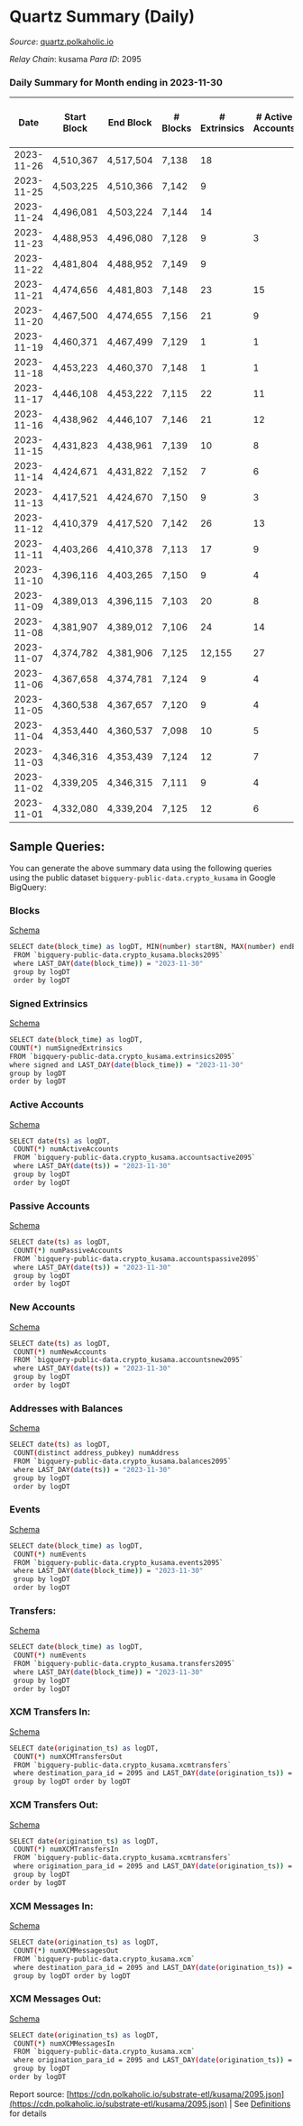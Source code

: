# Quartz Summary (Daily)

_Source_: [quartz.polkaholic.io](https://quartz.polkaholic.io)

*Relay Chain*: kusama
*Para ID*: 2095



### Daily Summary for Month ending in 2023-11-30


| Date    | Start Block | End Block | # Blocks | # Extrinsics | # Active Accounts | # Passive Accounts | # New Accounts | # Addresses | # Events  | # Transfers ($USD) | # XCM Transfers In ($USD) | # XCM Transfers Out ($USD) | # XCM In | # XCM Out | Issues |
|---------|-------------|-----------|----------|--------------|-------------------|--------------------|----------------|-------------|-----------|--------------------|---------------------------|----------------------------|----------|-----------|--------|
| 2023-11-26 | 4,510,367 | 4,517,504 | 7,138 | 18 |  |  |  |  | 16,996 | 556 ($267.99) |   |   | 1 |  |  |
| 2023-11-25 | 4,503,225 | 4,510,366 | 7,142 | 9 |  |  |  |  | 16,911 | 554 ($140.53) | 1 ($24.60) |   |  |  |  |
| 2023-11-24 | 4,496,081 | 4,503,224 | 7,144 | 14 |  |  |  |  | 16,980 | 555 ($98.35) |   |   | 1 |  |  |
| 2023-11-23 | 4,488,953 | 4,496,080 | 7,128 | 9 | 3 |  |  | 80,268 | 16,812 | 549 ($93.65) |   |   |  |  |  |
| 2023-11-22 | 4,481,804 | 4,488,952 | 7,149 | 9 |  |  |  |  | 16,860 | 551 ($92.12) |   |   |  |  |  |
| 2023-11-21 | 4,474,656 | 4,481,803 | 7,148 | 23 | 15 |  | 1 | 80,268 | 15,328 | 12 ($156.44) | 1 ($46.01) |   | 1 |  |  |
| 2023-11-20 | 4,467,500 | 4,474,655 | 7,156 | 21 | 9 | 550 | 1 | 80,267 | 16,950 | 557 ($397.77) | 1 ($26.17) |   |  |  |  |
| 2023-11-19 | 4,460,371 | 4,467,499 | 7,129 | 1 | 1 |  |  | 80,267 | 15,145 |   |   |   |  |  |  |
| 2023-11-18 | 4,453,223 | 4,460,370 | 7,148 | 1 | 1 |  |  | 80,267 | 15,186 | 1 ($0.00135) |   | 1  |  | 1 |  |
| 2023-11-17 | 4,446,108 | 4,453,222 | 7,115 | 22 | 11 |  | 1 | 80,267 | 16,866 | 564 ($1,406.19) | 1 ($49.89) |   | 4 |  |  |
| 2023-11-16 | 4,438,962 | 4,446,107 | 7,146 | 21 | 12 |  | 2 | 80,267 | 15,336 | 19 ($1,175.69) | 1 ($13.71) | 2  | 10 | 3 |  |
| 2023-11-15 | 4,431,823 | 4,438,961 | 7,139 | 10 | 8 |  | 1 | 80,265 | 15,232 | 3 ($254.11) |   |   |  |  |  |
| 2023-11-14 | 4,424,671 | 4,431,822 | 7,152 | 7 | 6 |  |  | 80,265 | 15,238 | 2 ($0.09) |   |   |  |  |  |
| 2023-11-13 | 4,417,521 | 4,424,670 | 7,150 | 9 | 3 |  |  | 80,264 | 16,823 | 538 ($114.25) |   | 1 ($26.99) |  | 3 |  |
| 2023-11-12 | 4,410,379 | 4,417,520 | 7,142 | 26 | 13 |  |  | 80,264 | 16,925 | 545 ($775.60) |   | 2 ($40.01) |  | 6 |  |
| 2023-11-11 | 4,403,266 | 4,410,378 | 7,113 | 17 | 9 |  | 1 | 80,264 | 16,801 | 541 ($141.69) |   | 3 ($28.33) |  | 3 |  |
| 2023-11-10 | 4,396,116 | 4,403,265 | 7,150 | 9 | 4 |  |  | 80,263 | 16,819 | 536 ($89.93) |   |   |  |  |  |
| 2023-11-09 | 4,389,013 | 4,396,115 | 7,103 | 20 | 8 |  |  | 80,263 | 16,798 | 549 ($614.11) | 1 ($0.36) | 8 ($348.02) | 1 | 8 |  |
| 2023-11-08 | 4,381,907 | 4,389,012 | 7,106 | 24 | 14 |  | 2 | 80,263 | 16,831 | 545 ($963.91) | 2 ($0.06) |   | 3 |  |  |
| 2023-11-07 | 4,374,782 | 4,381,906 | 7,125 | 12,155 | 27 |  | 5 | 80,262 | 101,656 | 560 ($5,901.31) | 4 ($346.12) |   | 12 |  |  |
| 2023-11-06 | 4,367,658 | 4,374,781 | 7,124 | 9 | 4 |  | 1 | 80,258 | 16,751 | 532 ($95.00) | 1 ($1.37) |   | 1 |  |  |
| 2023-11-05 | 4,360,538 | 4,367,657 | 7,120 | 9 | 4 | 531 |  | 80,257 | 16,661 | 530 ($95.82) |   |   |  |  |  |
| 2023-11-04 | 4,353,440 | 4,360,537 | 7,098 | 10 | 5 |  |  | 80,257 | 16,691 | 530 ($150.01) |   |   |  |  |  |
| 2023-11-03 | 4,346,316 | 4,353,439 | 7,124 | 12 | 7 |  | 1 | 80,257 | 16,763 | 528 ($120.66) | 1 ($1.23) |   | 1 |  |  |
| 2023-11-02 | 4,339,205 | 4,346,315 | 7,111 | 9 | 4 |  | 1 | 80,257 | 16,701 | 524 ($93.77) |   |   |  |  |  |
| 2023-11-01 | 4,332,080 | 4,339,204 | 7,125 | 12 | 6 |  | 1 | 80,256 | 16,753 | 525 ($95.76) |   |   |  |  |  |

## Sample Queries:
You can generate the above summary data using the following queries using the public dataset `bigquery-public-data.crypto_kusama` in Google BigQuery:


### Blocks 

[Schema](https://github.com/colorfulnotion/substrate-etl/blob/main/schema/blocks.json)

```bash
SELECT date(block_time) as logDT, MIN(number) startBN, MAX(number) endBN, COUNT(*) numBlocks 
 FROM `bigquery-public-data.crypto_kusama.blocks2095`  
 where LAST_DAY(date(block_time)) = "2023-11-30" 
 group by logDT 
 order by logDT
```

### Signed Extrinsics 

[Schema](https://github.com/colorfulnotion/substrate-etl/blob/main/schema/extrinsics.json)

```bash
SELECT date(block_time) as logDT, 
COUNT(*) numSignedExtrinsics 
FROM `bigquery-public-data.crypto_kusama.extrinsics2095`  
where signed and LAST_DAY(date(block_time)) = "2023-11-30" 
group by logDT 
order by logDT
```

### Active Accounts 

[Schema](https://github.com/colorfulnotion/substrate-etl/blob/main/schema/accountsactive.json)

```bash
SELECT date(ts) as logDT, 
 COUNT(*) numActiveAccounts 
 FROM `bigquery-public-data.crypto_kusama.accountsactive2095` 
 where LAST_DAY(date(ts)) = "2023-11-30" 
 group by logDT 
 order by logDT
```

### Passive Accounts 

[Schema](https://github.com/colorfulnotion/substrate-etl/blob/main/schema/accountspassive.json)

```bash
SELECT date(ts) as logDT, 
 COUNT(*) numPassiveAccounts 
 FROM `bigquery-public-data.crypto_kusama.accountspassive2095` 
 where LAST_DAY(date(ts)) = "2023-11-30" 
 group by logDT 
 order by logDT
```

### New Accounts 

[Schema](https://github.com/colorfulnotion/substrate-etl/blob/main/schema/accountsnew.json)

```bash
SELECT date(ts) as logDT, 
 COUNT(*) numNewAccounts 
 FROM `bigquery-public-data.crypto_kusama.accountsnew2095` 
 where LAST_DAY(date(ts)) = "2023-11-30" 
 group by logDT
 order by logDT
```

### Addresses with Balances 

[Schema](https://github.com/colorfulnotion/substrate-etl/blob/main/schema/balances.json)

```bash
SELECT date(ts) as logDT,
 COUNT(distinct address_pubkey) numAddress 
 FROM `bigquery-public-data.crypto_kusama.balances2095` 
 where LAST_DAY(date(ts)) = "2023-11-30" 
 group by logDT 
 order by logDT
```

### Events 

[Schema](https://github.com/colorfulnotion/substrate-etl/blob/main/schema/events.json)

```bash
SELECT date(block_time) as logDT, 
 COUNT(*) numEvents 
 FROM `bigquery-public-data.crypto_kusama.events2095` 
 where LAST_DAY(date(block_time)) = "2023-11-30" 
 group by logDT 
 order by logDT
```

### Transfers:

[Schema](https://github.com/colorfulnotion/substrate-etl/blob/main/schema/transfers.json)

```bash
SELECT date(block_time) as logDT, 
 COUNT(*) numEvents 
 FROM `bigquery-public-data.crypto_kusama.transfers2095` 
 where LAST_DAY(date(block_time)) = "2023-11-30" 
 group by logDT 
 order by logDT
```

### XCM Transfers In: 

[Schema](https://github.com/colorfulnotion/substrate-etl/blob/main/schema/xcmtransfers.json)

```bash
SELECT date(origination_ts) as logDT, 
 COUNT(*) numXCMTransfersOut 
 FROM `bigquery-public-data.crypto_kusama.xcmtransfers` 
 where destination_para_id = 2095 and LAST_DAY(date(origination_ts)) = "2023-11-30" 
 group by logDT order by logDT
```

### XCM Transfers Out: 

[Schema](https://github.com/colorfulnotion/substrate-etl/blob/main/schema/xcmtransfers.json)

```bash
SELECT date(origination_ts) as logDT, 
 COUNT(*) numXCMTransfersIn 
 FROM `bigquery-public-data.crypto_kusama.xcmtransfers` 
 where origination_para_id = 2095 and LAST_DAY(date(origination_ts)) = "2023-11-30" 
 group by logDT 
order by logDT
```

### XCM Messages In: 

[Schema](https://github.com/colorfulnotion/substrate-etl/blob/main/schema/xcm.json)

```bash
SELECT date(origination_ts) as logDT, 
 COUNT(*) numXCMMessagesOut 
 FROM `bigquery-public-data.crypto_kusama.xcm` 
 where destination_para_id = 2095 and LAST_DAY(date(origination_ts)) = "2023-11-30" 
 group by logDT order by logDT
```

### XCM Messages Out: 

[Schema](https://github.com/colorfulnotion/substrate-etl/blob/main/schema/xcm.json)

```bash
SELECT date(origination_ts) as logDT, 
 COUNT(*) numXCMMessagesIn 
 FROM `bigquery-public-data.crypto_kusama.xcm` 
 where origination_para_id = 2095 and LAST_DAY(date(origination_ts)) = "2023-11-30" 
 group by logDT 
order by logDT
```


Report source: [https://cdn.polkaholic.io/substrate-etl/kusama/2095.json](https://cdn.polkaholic.io/substrate-etl/kusama/2095.json) | See [Definitions](/DEFINITIONS.md) for details
